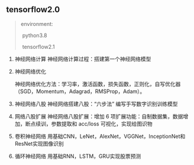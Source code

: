 ## tensorflow2.0

> environment:
>
> ​	python3.8
>
> ​	tensorflow2.1

1. 神经网络计算
   神经网络计算过程：搭建第一个神经网络模型

2. 神经网络优化

   神经网络优化方法：学习率，激活函数，损失函数，正则化，自写优化器（SGD，Momentum，Adagrad，RMSProp，Adam）。

3. 神经网络八股
   神经网络搭建八股：“六步法” 编写手写数字识别训练模型

4. 网络八股扩展
   神经网络八股扩展：增加 6 项扩展功能：自制数据集，数据增加，断点续训，参数提取和 acc/loss 可视化，实现给图识物

5. 卷积神经网络
   用基础CNN，LeNet，AlexNet，VGGNet，InceptionNet和ResNet实现图像识别

6. 循环神经网络
   用基础RNN，LSTM，GRU实现股票预测